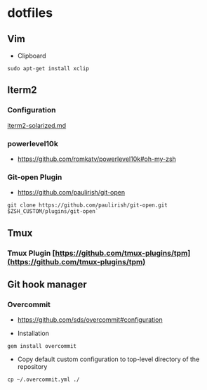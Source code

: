 # dotfiles

## Vim

- Clipboard

```
sudo apt-get install xclip
```

## Iterm2

### Configuration
[iterm2-solarized.md](https://raw.githubusercontent.com/mbadolato/iTerm2-Color-Schemes/master/schemes/Builtin%20Solarized%20Light.itermcolors)

### powerlevel10k
- https://github.com/romkatv/powerlevel10k#oh-my-zsh

### Git-open Plugin
- https://github.com/paulirish/git-open

```
git clone https://github.com/paulirish/git-open.git $ZSH_CUSTOM/plugins/git-open`
```

## Tmux

### Tmux Plugin [https://github.com/tmux-plugins/tpm](https://github.com/tmux-plugins/tpm)

## Git hook manager

### Overcommit

- https://github.com/sds/overcommit#configuration

- Installation

```
gem install overcommit
```

- Copy default custom configuration to top-level directory of the repository

```
cp ~/.overcommit.yml ./
```
